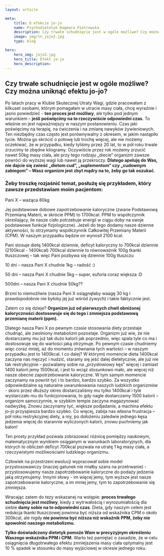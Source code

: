 ```yaml
---
layout: article

meta:
    title: O efekcie jo-jo
    name: Psychodietetyk Dagmara Piotrowska
    description: Czy trwałe schudnięcie jest w ogóle możliwe? Czy można uniknąć efektu jo-jo?
    image: img/tn_jojo2.jpg
    type: blog

hero: 
    hero_img: jojo2.jpg
    hero_title: Efekt jo-jo
    hero_description: 
---
```

## Czy trwałe schudnięcie jest w ogóle możliwe? Czy można uniknąć efektu jo-jo?

Po latach pracy w Klubie Skutecznej Utraty Wagi, gdzie pracowałam z kilkuset osobami, którym
pomagałam w utracie masy ciała, chcę wyraźnie i jasno powiedzieć - **ten proces jest możliwy**, ale
tylko pod jednym warunkiem – **jeśli poświęcimy na to rzeczywiście odpowiedni czas**. To właśnie on
jest najważniejszy w naszym postanowieniu. Czas jaki poświęcimy na terapię, na ćwiczenia i na
zmianę nawyków żywieniowych. Ten niezbędny czas często jest porównywalny z okresem, w jakim
nastąpiło tycie. Można go skrócić o połowę lub trochę więcej, ale nie możemy oczekiwać, że w
przypadku, kiedy tyliśmy przez 20 lat, to w pół roku trwale zrzucimy te zbędne kilogramy. Oczywiście przez rok możemy zrzucić nawet 50kg masy ciała, ale przy tego rodzaju „diecie” organizm zawsze
powróci do wyższej wagi lub nawet ją przekroczy. **Dlatego apeluję do Was, nie dajcie się zwieść
„dietom cud”, „suplementom” czy „cudownym zabiegom” – Wasz organizm jest zbyt mądry na to,
żeby go tak oszukać**. 

### Żeby troszkę rozjaśnić temat, posłużę się przykładem, który zawsze przedstawiam moim pacjentom:

Pani X – ważąca 80kg

Jej podstawowe dobowe zapotrzebowanie kaloryczne (zwane Podstawową Przemianą Materii, w
skrócie PPM) to 1700kcal. PPM to współczynnik określający, ile nasze ciało potrzebuje energii w ciągu
doby na swoje podstawowe funkcje fizjologiczne). Jeżeli do tego dodamy nasze dzienne aktywności,
to otrzymamy współczynnik Całkowitej Przemiany Materii (CPM). W naszym przypadku będzie on wynosił 2100 kcal.


Pani stosuje dietę 1400kcal dziennie, deficyt kaloryczny to 700kcal dziennie (2100kcal - 1400kcal)
700kcal dziennie to równoważnik 100g tkanki tłuszczowej – tak więc Pani pozbywa się dziennie 100g
tłuszczu

10 dni – nasza Pani X chudnie 1kg – radość :)

50 dni – nasza Pani X chudnie 5kg – super, euforia coraz większa :D

500dni – nasza Pani X chudnie 50kg??

Brzmi to niemożliwie (nasza Pani X osiągnęłaby waagę 30 kg i prawdopodobnie nie byłoby jej już wśród żywych) i takie faktycznie jest. 

Zatem co się dzieje? **Organizm już od pierwszych chwil obniżonej kaloryczności dostosowuje się do tego i zmniejsza podstawową przemianę materii (ppm).**

Dlatego nasza Pani X po pewnym czasie stosowania diety przestaje chudnąć, ale zwolniony
metabolizm pozostaje. Organizm już wie, że nie dostarczamy mu już tak dużo kalorii jak
poprzednio, więc spala tyle co ma i dostosowuje się do wartości jaką otrzymuje. Po pewnym
czasie chudniemy więc coraz mniej, aż do momentu zrównania tych wartości – w naszym
przypadku jest to 1400kcal. I co dalej? W którymś momencie dieta 1400kcal zaczyna nas
męczyć i nudzić, staramy się jeść dalej dietetycznie, ale już nie tak restrykcyjnie – pozwalamy
sobie na „przysłowiowy kęs” więcej i zamiast 1400 kalorii jemy 1500kcal, i jest to wciąż
stosunkowo mało, ale więcej niż nasze obecne zapotrzebowanie kaloryczne. W tym samym
momencie zaczynamy na powrót tyć i to bardzo, bardzo szybko. Za wszystko odpowiedzialne
są naturalne uwarunkowania naszych ludzkich organizmów - skoro przez dłuższy okres
dostarczaliśmy mu tylko 1400kcal i tyle wystarczało mu do funkcjonowania, to gdy nagle
dostarczamy 1500 kalorii – organizm samoczynnie, w szybkim tempie zaczyna magazynować
nadwyżkę. Znowu zaczynamy tyć, większe podjadanie, a machina efektu jo-jo przyspiesza
bardzo szybko. Co więcej, zabija nas własna frustracja – pół roku restrykcyjnej diety, a my, po
dołożeniu zaledwie jednego kęsa jedzenia więcej do starannie wyliczonych kalorii, znowu
puchniemy jak balon!

Ten prosty przykład pozwala zobrazować różnicę pomiędzy naukowym, matematycznym wynikiem
osiąganym w warunkach laboratoryjnych, dla których to obliczeń deficyt 700kcal pozwala na utratę 1
kg masy ciała, a rzeczywistymi możliwościami ludzkiego organizmu. 

Człowiek na przestrzeni ewolucji
wypracował sobie model przystosowawczy (inaczej gatunek nie miałby szans na przetrwanie) -
przystosowujemy nasze zapotrzebowanie kaloryczne do podaży jedzenia jaką otrzymujemy. Innymi
słowy - im więcej jemy, tym wyższe jest nasze zapotrzebowanie kaloryczne, a im mniej jemy, tym to
zapotrzebowanie się zmniejsza. 

Wracając zatem do tezy wskazanej na wstępie: **proces trwałego schudnięcia jest możliwy**, kiedy z
wytrwałością i wyrozumiałością dla siebie **damy sobie na to odpowiedni czas**. Dieta, gdy naszym
celem jest redukcja tkanki tłuszczowej powinna być niższa od wskaźnika CPM o około 300kcal, ale
nigdy **nie powinna być niższa niż wskaźnik PPM, żeby nie spowolnić naszego metabolizmu.** 

**Tylko doświadczony dietetyk pomoże Wam w precyzyjnym określeniu Waszego wskaźnika PPM i CPM.**
Warto też pamiętać o zasadzie, że w celu osiągnięcia długotrwałego efektu zmniejszenia masy ciała
optymalny jest 10 % spadek w stosunku do masy wyjściowej w okresie jednego roku.
